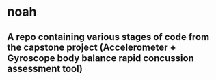 # noah


## A repo containing various stages of code from the capstone project (Accelerometer + Gyroscope body balance rapid concussion assessment tool) 
